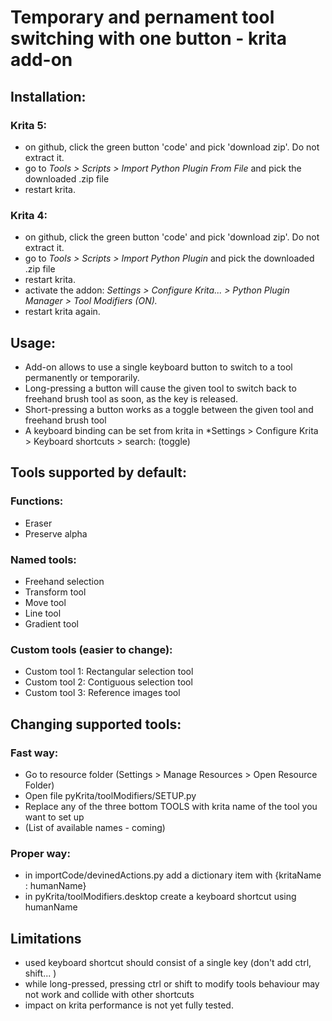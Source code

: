 # Temporary and pernament tool switching with one button - krita add-on

## Installation:
### Krita 5:
- on github, click the green button 'code' and pick 'download zip'. Do not extract it.
- go to *Tools > Scripts > Import Python Plugin From File* and pick the downloaded .zip file
- restart krita.

### Krita 4:
- on github, click the green button 'code' and pick 'download zip'. Do not extract it.
- go to *Tools > Scripts > Import Python Plugin* and pick the downloaded .zip file
- restart krita.
- activate the addon: *Settings > Configure Krita... > Python Plugin Manager > Tool Modifiers (ON).*
- restart krita again.

## Usage:
- Add-on allows to use a single keyboard button to switch to a tool permanently or temporarily.
- Long-pressing a button will cause the given tool to switch back to freehand brush tool as soon, as the key is released.
- Short-pressing a button works as a toggle between the given tool and freehand brush tool
- A keyboard binding can be set from krita in *Settings > Configure Krita > Keyboard shortcuts > search: (toggle)

## Tools supported by default:
### Functions:
- Eraser
- Preserve alpha
### Named tools:
- Freehand selection
- Transform tool
- Move tool
- Line tool
- Gradient tool
### Custom tools (easier to change):
- Custom tool 1: Rectangular selection tool
- Custom tool 2: Contiguous selection tool
- Custom tool 3: Reference images tool

## Changing supported tools:
### Fast way:
- Go to resource folder (Settings > Manage Resources > Open Resource Folder)
- Open file pyKrita/toolModifiers/SETUP.py
- Replace any of the three bottom TOOLS with krita name of the tool you want to set up
- (List of available names - coming)

### Proper way:
- in importCode/devinedActions.py add a dictionary item with {kritaName : humanName}
- in pyKrita/toolModifiers.desktop create a keyboard shortcut using humanName

## Limitations
- used keyboard shortcut should consist of a single key (don't add ctrl, shift... )
- while long-pressed, pressing ctrl or shift to modify tools behaviour may not work and collide with other shortcuts
- impact on krita performance is not yet fully tested. 
